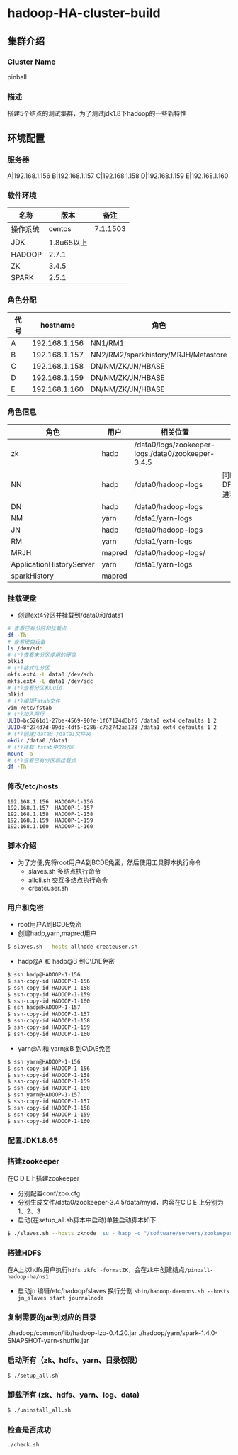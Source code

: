 # hadoop-HA-cluster-build

## 集群介绍

### Cluster Name

pinball

### 描述

搭建5个结点的测试集群，为了测试jdk1.8下hadoop的一些新特性

## 环境配置

### 服务器

A|192.168.1.156
B|192.168.1.157
C|192.168.1.158
D|192.168.1.159
E|192.168.1.160



### 软件环境

| 名称           |版本|            备注|
|---------------|------------------------|--------------------------------|
| 操作系统 |centos|7.1.1503|
| JDK     |1.8u65以上||
| HADOOP|2.7.1||
| ZK      |3.4.5||
| SPARK   |2.5.1||


### 角色分配
代号|hostname|角色
---|--------|-----
A  |192.168.1.156| NN1/RM1
B  |192.168.1.157| NN2/RM2/sparkhistory/MRJH/Metastore
C  |192.168.1.158| DN/NM/ZK/JN/HBASE
D  |192.168.1.159| DN/NM/ZK/JN/HBASE
E  |192.168.1.160| DN/NM/ZK/JN/HBASE

### 角色信息
角色| 用户|相关位置|备注
----|-----|----|----
zk | hadp|/data0/logs/zookeeper-logs,/data0/zookeeper-3.4.5|
NN | hadp|/data0/hadoop-logs|同时启动DFSZKFailoverController进程
DN | hadp|/data0/hadoop-logs|
NM | yarn|/data1/yarn-logs|
JN | hadp|/data0/hadoop-logs|
RM | yarn|/data1/yarn-logs|
MRJH | mapred |/data0/hadoop-logs/|
ApplicationHistoryServer | yarn |/data1/yarn-logs|
sparkHistory|mapred| |

### 挂载硬盘
- 创建ext4分区并挂载到/data0和/data1
```bash
# 查看已有分区和挂载点
df -Th 
# 查看硬盘设备
ls /dev/sd*
# (*)查看未分区使用的硬盘
blkid
# (*)格式化分区
mkfs.ext4 -L data0 /dev/sdb
mkfs.ext4 -L data1 /dev/sdc
# (*)查看分区和uuid
blkid
# (*)编辑fstab文件
vim /etc/fstab
# (*)加入两行
UUID=bc5261d1-27be-4569-90fe-1f67124d3bf6 /data0 ext4 defaults 1 2 
UUID=8f274d7d-09db-4df5-b286-c7a2742aa128 /data1 ext4 defaults 1 2
# (*)创建/data0 /data1文件夹
mkdir /data0 /data1
# (*)挂载 fstab中的分区
mount -a
# (*)查看已有分区和挂载点
df -Th 
```
### 修改/etc/hosts
```
192.168.1.156  HADOOP-1-156
192.168.1.157  HADOOP-1-157
192.168.1.158  HADOOP-1-158
192.168.1.159  HADOOP-1-159
192.168.1.160  HADOOP-1-160
```
### 脚本介绍

- 为了方便,先将root用户A到BCDE免密，然后使用工具脚本执行命令
  - slaves.sh 多结点执行命令
  - allcli.sh 交互多结点执行命令
  - createuser.sh

### 用户和免密
- root用户A到BCDE免密
- 创建hadp,yarn,mapred用户
```bash
$ slaves.sh --hosts allnode createuser.sh
```
- hadp@A 和 hadp@B 到C\D\E免密

```bash
$ ssh hadp@HADOOP-1-156
$ ssh-copy-id HADOOP-1-156
$ ssh-copy-id HADOOP-1-158
$ ssh-copy-id HADOOP-1-159
$ ssh-copy-id HADOOP-1-160
$ ssh hadp@HADOOP-1-157
$ ssh-copy-id HADOOP-1-157
$ ssh-copy-id HADOOP-1-158
$ ssh-copy-id HADOOP-1-159
$ ssh-copy-id HADOOP-1-160
```

- yarn@A 和 yarn@B 到C\D\E免密
```bash
$ ssh yarn@HADOOP-1-156
$ ssh-copy-id HADOOP-1-156
$ ssh-copy-id HADOOP-1-158
$ ssh-copy-id HADOOP-1-159
$ ssh-copy-id HADOOP-1-160
$ ssh yarn@HADOOP-1-157
$ ssh-copy-id HADOOP-1-157
$ ssh-copy-id HADOOP-1-158
$ ssh-copy-id HADOOP-1-159
$ ssh-copy-id HADOOP-1-160
```
### 配置JDK1.8.65

### 搭建zookeeper

在C D E上搭建zookeeper

- 分别配置conf/zoo.cfg
- 分别生成文件/data0/zookeeper-3.4.5/data/myid，内容在C D E 上分别为1、2、3
- 启动(在setup_all.sh脚本中启动)单独启动脚本如下
```bash
$ ./slaves.sh --hosts zknode 'su - hadp -c "/software/servers/zookeeper-3.4.5/bin/zkServer.sh start"'
```

### 搭建HDFS

在A上以hdfs用户执行`hdfs zkfc -formatZK`，会在zk中创建结点`/pinball-hadoop-ha/ns1`


- 启动jn
编辑/etc/hadoop/slaves 换行分割
`sbin/hadoop-daemons.sh --hosts jn_slaves start journalnode`


### 复制需要的jar到对应的目录
./hadoop/common/lib/hadoop-lzo-0.4.20.jar
./hadoop/yarn/spark-1.4.0-SNAPSHOT-yarn-shuffle.jar


### 启动所有（zk、hdfs、yarn、目录权限）
```bash
$ ./setup_all.sh
```

### 卸载所有 (zk、hdfs、yarn、log、data)
```bash
$ ./uninstall_all.sh
```
### 检查是否成功
```bash
./check.sh
```
